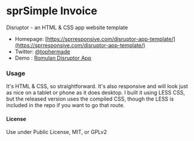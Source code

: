# sprSimple Invoice
Disruptor - an HTML & CSS app website template

* Homepage: [https://sprresponsive.com/disruptor-app-template/](https://sprresponsive.com/disruptor-app-template/)
* Twitter: [@tophermade](http://twitter.com/tophermade)
* Demo : [Romulan Disruptor App](https://sprresponsive.com/dev/disruptor-html/)

### Usage
It's HTML & CSS, so straightforward. It's also responsive and will look just as nice on a tablet or phone as it does desktop. I built it using LESS CSS, but the released version uses the compiled CSS, though the LESS is included in the repo if you want to go that route.

#### License
Use under Public License, MIT, or GPLv2